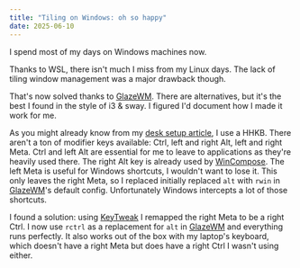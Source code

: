 ```yaml
---
title: "Tiling on Windows: oh so happy"
date: 2025-06-10
---
```


I spend most of my days on Windows machines now.

Thanks to WSL, there isn't much I miss from my Linux days. The lack of tiling window management was a major drawback though.

That's now solved thanks to [GlazeWM](https://github.com/glzr-io/glazewm). There are alternatives, but it's the best I found in the style of i3 & sway. I figured I'd document how I made it work for me.

As you might already know from my [desk setup article](/posts/desk/), I use a HHKB. There aren't a ton of modifier keys available: Ctrl, left and right Alt, left and right Meta. Ctrl and left Alt are essential for me to leave to applications as they're heavily used there. The right Alt key is already used by [WinCompose](https://wincompose.info/). The left Meta is useful for Windows shortcuts, I wouldn't want to lose it. This only leaves the right Meta, so I replaced initially replaced `alt` with `rwin` in [GlazeWM](https://github.com/glzr-io/glazewm)'s default config. Unfortunately Windows intercepts a lot of those shortcuts.

I found a solution: using [KeyTweak](https://keytweak.en.softonic.com/) I remapped the right Meta to be a right Ctrl. I now use `rctrl` as a replacement for `alt` in [GlazeWM](https://github.com/glzr-io/glazewm) and everything runs perfectly. It also works out of the box with my laptop's keyboard, which doesn't have a right Meta but does have a right Ctrl I wasn't using either.
